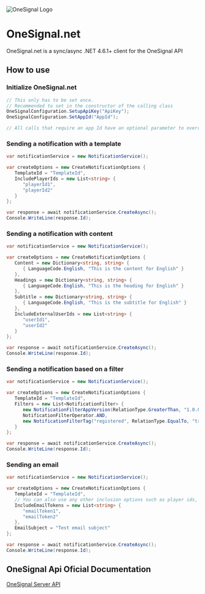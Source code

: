 ![OneSignal Logo](https://onesignal.com/assets/common/logo_onesignal_color.png)

# OneSignal.net
OneSignal.net is a sync/async .NET 4.6.1+ client for the OneSignal API



## How to use

### Initialize OneSignal.net

```csharp
// This only has to be set once.
// Recommended to set in the constructor of the calling class
OneSignalConfiguration.SetupApiKey("ApiKey");
OneSignalConfiguration.SetAppId("AppId");

// All calls that require an app Id have an optional parameter to override what is set in the configuration
```

### Sending a notification with a template

```csharp
var notificationService = new NotificationService();

var createOptions = new CreateNotificationOptions {
   TemplateId = "TemplateId",
   IncludePlayerIds = new List<string> {
      "playerId1",
      "playerId2"
   }
};

var response = await notificationService.CreateAsync();
Console.WriteLine(response.Id);
```

### Sending a notification with content

```csharp
var notificationService = new NotificationService();

var createOptions = new CreateNotificationOptions {
   Content = new Dictionary<string, string> {
      { LanguageCode.English, "This is the content for English" }
   },
   Headings = new Dictionary<string, string> {
      { LanguageCode.English, "This is the heading for English" }
   },
   Subtitle = new Dictionary<string, string> {
      { LanguageCode.English, "This is the subtitle for English" }
   },
   IncludeExternalUserIds = new List<string> {
      "userId1",
      "userId2"
   }
};

var response = await notificationService.CreateAsync();
Console.WriteLine(response.Id);
```

### Sending a notification based on a filter

```csharp
var notificationService = new NotificationService();

var createOptions = new CreateNotificationOptions {
   TemplateId = "TemplateId",
   Filters = new List<NotificationFilter> {
      new NotificationFilterAppVersion(RelationType.GreaterThan, "1.0.0"),
      NotificationFilterOperator.AND,
      new NotificationFilterTag("registered", RelationType.EqualTo, "true")
   }
};

var response = await notificationService.CreateAsync();
Console.WriteLine(response.Id);
```

### Sending an email

```csharp
var notificationService = new NotificationService();

var createOptions = new CreateNotificationOptions {
   TemplateId = "TemplateId",
   // You can also use any other inclusion options such as player ids, external user ids, filters, segments, etc..
   IncludeEmailTokens = new List<string> {
      "emailToken1",
      "emailToken2"
   },
   EmailSubject = "Test email subject"
};

var response = await notificationService.CreateAsync();
Console.WriteLine(response.Id);
```

## OneSignal Api Oficial Documentation
[OneSignal Server API](https://documentation.onesignal.com/reference)
